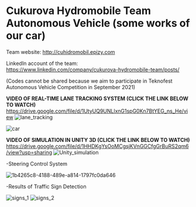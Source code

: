 # Cukurova Hydromobile Team Autonomous Vehicle (some works of our car) 
Team website: http://cuhidromobil.epizy.com 

LinkedIn account of the team: https://www.linkedin.com/company/cukurova-hydromobile-team/posts/

(Codes cannot be shared because we aim to participate in Teknofest Autonomous Vehicle Competition in September 2021)

**VIDEO OF REAL-TIME LANE TRACKING SYSTEM (CLICK THE LINK BELOW TO WATCH)**
https://drive.google.com/file/d/1UtyUQ9UNLlxnG1spG0Kn7BtYEG_ns_He/view
![lane_tracking](https://user-images.githubusercontent.com/42544569/112762943-0c47bc80-900b-11eb-8930-4ce727e38a81.JPG)

![car](https://user-images.githubusercontent.com/42544569/112736679-8cb3e200-8f65-11eb-8db3-0534e0083457.jpg)



**VIDEO OF SIMULATION IN UNITY 3D (CLICK THE LINK BELOW TO WATCH)**
https://drive.google.com/file/d/1HHDKgYsOoMCgsjKVnGGCfgGrBuRS2qm6/view?usp=sharing
![Unity_simulation](https://user-images.githubusercontent.com/42544569/112518364-5c741400-8daa-11eb-8d29-084aeabe3cc1.JPG)








-Steering Control System


![1b4265c8-4188-489e-a814-1797fc0da646](https://user-images.githubusercontent.com/42544569/111986420-fa53ae80-8b1e-11eb-98c7-c8a4daf57c54.gif)


-Results of Traffic Sign Detection


![signs_1](https://user-images.githubusercontent.com/42544569/111962356-44c73200-8b03-11eb-9b24-04715136eb3a.jpeg)
![signs_2](https://user-images.githubusercontent.com/42544569/111962383-4a247c80-8b03-11eb-8d19-6d708fde7884.jpeg)






